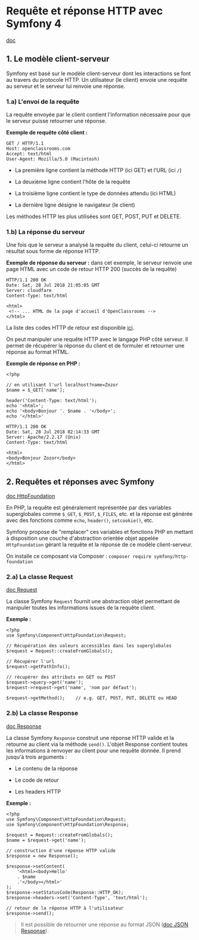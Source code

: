 # Requête et réponse HTTP avec Symfony 4

[doc ]()

## 1. Le modèle client-serveur

Symfony est basé sur le modèle client-serveur dont les interactions se font au travers du protocole HTTP. Un utilisateur (le client) envoie une requête au serveur et le serveur lui renvoie une réponse.

### 1.a) L'envoi de la requête

La requête envoyée par le client contient l'information nécessaire pour que le serveur puisse retourner une réponse.

**Exemple de requête côté client :**

```
GET / HTTP/1.1
Host: openclassrooms.com
Accept: text/html
User-Agent: Mozilla/5.0 (Macintosh)
```

* La première ligne contient la méthode HTTP (ici GET) et l'URL (ici `/`)

* La deuxième ligne contient l'hôte de la requête

* La troisième ligne contient le type de données attendu (ici HTML)

* La dernière ligne désigne le navigateur (le client)

Les méthodes HTTP les plus utilisées sont GET, POST, PUT et DELETE.

### 1.b) La réponse du serveur

Une fois que le serveur a analysé la requête du client, celui-ci retourne un résultat sous forme de réponse HTTP.

**Exemple de réponse du serveur :** dans cet exemple, le serveur renvoie une page HTML avec un code de retour HTTP 200 (succès de la requête)

```
HTTP/1.1 200 OK
Date: Sat, 28 Jul 2018 21:05:05 GMT
Server: cloudfare
Content-Type: text/html

<html>
 <!-- ... HTML de la page d'accueil d'OpenClassrooms -->
</html>
```

La liste des codes HTTP de retour est disponible [ici](https://fr.wikipedia.org/wiki/Liste_des_codes_HTTP).

On peut manipuler une requête HTTP avec le langage PHP côté serveur. Il permet de récupérer la réponse du client et de formuler et retourner une réponse au format HTML.

**Exemple de réponse en PHP :**

```
<?php

// en utilisant l'url localhost?name=Zozor
$name = $_GET['name'];

header('Content-Type: text/html');
echo '<html>';
echo '<body>Bonjour '. $name . '</body>';
echo '</html>'
```

```
HTTP/1.1 200 OK
Date: Sat, 28 Jul 2018 02:14:33 GMT
Server: Apache/2.2.17 (Unix)
Content-Type: text/html

<html>
<body>Bonjour Zozor</body>
</html>
```

## 2. Requêtes et réponses avec Symfony

[doc HttpFoundation](https://symfony.com/doc/current/components/http_foundation.html)

En PHP, la requête est généralement représentée par des variables superglobales comme `$_GET`, `$_POST`, `$_FILES`, etc. et la réponse est générée avec des fonctions comme `echo`, `header()`, `setcookie()`, etc.

Symfony propose de "remplacer" ces variables et fonctions PHP en mettant à disposition une couche d'abstraction orientée objet appelée `HttpFoundation` gérant la requête et la réponse de ce modèle client-serveur.

On installe ce composant via Composer : `composer require symfony/http-foundation`

### 2.a) La classe Request

[doc Request](https://symfony.com/doc/current/components/http_foundation.html#request)

La classe Symfony `Request` fournit une abstraction objet permettant de manipuler toutes les informations issues de la requête client.

**Exemple :**

```
<?php
use Symfony\Component\HttpFoundation\Request;

// Récupération des valeurs accessibles dans les superglobales
$request = Request::createFromGlobals();

// Récupérer l'url
$request->getPathInfo();

// récupérer des attributs en GET ou POST
$request->query->get('name');
$request->request->get('name', 'nom par défaut');

$request->getMethod();    // e.g. GET, POST, PUT, DELETE ou HEAD

```

### 2.b) La classe Response

[doc Response](https://symfony.com/doc/current/components/http_foundation.html#response)

La classe Symfony `Response` construit une réponse HTTP valide et la retourne au client via la méthode `send()`. L'objet Response contient toutes les informations à renvoyer au client pour une requête donnée. Il prend jusqu'à trois arguments :

* Le contenu de la réponse

* Le code de retour

* Les headers HTTP

**Exemple :**

```
<?php
use Symfony\Component\HttpFoundation\Request;
use Symfony\Component\HttpFoundation\Response;

$request = Request::createFromGlobals();
$name = $request->get('name');

// construction d'une réponse HTTP valide
$response = new Response();

$response->setContent(
    '<html><body>Hello'
    . $name
    .'</body></html>'
);
$response->setStatusCode(Response::HTTP_OK);
$response->headers->set('Content-Type', 'text/html');

// retour de la réponse HTTP à l'utilisateur
$response->send();

```

>Il est possible de retourner une réponse au format JSON ([doc JSON Response](https://symfony.com/doc/current/components/http_foundation.html#creating-a-json-response)).